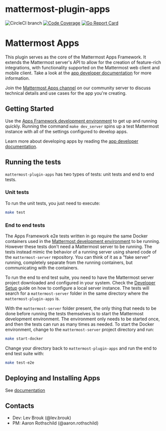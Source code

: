 # mattermost-plugin-apps

![CircleCI branch](https://img.shields.io/circleci/project/github/mattermost/mattermost-plugin-apps/master.svg)
[![Code Coverage](https://img.shields.io/codecov/c/github/mattermost/mattermost-plugin-apps/master.svg)](https://codecov.io/gh/mattermost/mattermost-plugin-apps/branch/master)
[![Go Report Card](https://goreportcard.com/badge/github.com/mattermost/mattermost-plugin-apps)](https://goreportcard.com/report/github.com/mattermost/mattermost-plugin-apps)

# Mattermost Apps

This plugin serves as the core of the Mattermost Apps Framework. It extends the Mattermost server's API to allow for the creation of feature-rich integrations, with functionality supported on the Mattermost web client and mobile client. Take a look at the [app developer documentation](https://developers.mattermost.com/integrate/apps) for more information.

Join the [Mattermost Apps channel](https://community.mattermost.com/core/channels/mattermost-apps) on our community server to discuss technical details and use cases for the app you're creating.

## Getting Started

Use the [Apps Framework development environment](dev/README.md) to get up and running quickly. Running the command `make dev_server` spins up a test Mattermost instance with all of the settings configured to develop apps.

Learn more about developing apps by reading the [app developer documentation](https://developers.mattermost.com/integrate/apps/).

## Running the tests

`mattermost-plugin-apps` has two types of tests: unit tests and end to end tests.

### Unit tests

To run the unit tests, you just need to execute:

```sh
make test
```

### End to end tests

The Apps Framework e2e tests written in go require the same Docker containers used in the [Mattermost development environment](https://developers.mattermost.com/contribute/server/developer-setup/) to be running. However these tests don't need a Mattermost server to be running. The tests instead mimic the behavior of a running server using shared code of the `mattermost-server` repository. You can think of it as a "fake server" running, completely separate from the running containers, but communicating with the containers.

To run the end to end test suite, you need to have the Mattermost server project downloaded and configured in your system. Check the [Developer Setup](https://developers.mattermost.com/contribute/server/developer-setup/) guide on how to configure a local server instance. The tests will search for a `mattermost-server` folder in the same directory where the `mattermost-plugin-apps` is.

With the `mattermost-server` folder present, the only thing that needs to be done before running the tests themselves is to start the Mattermost development environment. The environment only needs to be started once, and then the tests can run as many times as needed. To start the Docker environment, change to the `mattermost-server` project directory and run:

```sh
make start-docker
```

Change your directory back to `mattermost-plugin-apps` and run the end to end test suite with:

```sh
make test-e2e
```

## Deploying and Installing Apps

See [documentation](https://developers.mattermost.com/integrate/apps/deploy/)

## Contacts

- Dev: Lev Brouk (@lev.brouk)
- PM: Aaron Rothschild (@aaron.rothschild)
